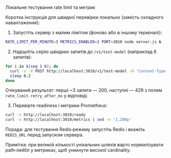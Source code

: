 Локальне тестування rate limit та метрик

Коротка інструкція для швидкої перевірки локально (замість складного навантаження):

1) Запустіть сервер з малим лімітом (фоново або в іншому терміналі):

```bash
RATE_LIMIT_PER_MINUTE=3 METRICS_ENABLED=1 PORT=3010 node server.js &
```

2) Надішліть серію швидких запитів до `/v1/test-model` (наприклад 6 запитів):

```bash
for i in $(seq 1 6); do
  curl -s -X POST http://localhost:3010/v1/test-model -H 'Content-Type: application/json' -d '{"model":"gpt-4o-mini"}' -w "\nHTTP_STATUS:%{http_code}\n"
  sleep 0.2
done
```

Очікуваний результат: перші ~3 запити — 200, наступні — 429 з полем `rate_limit.retry_after_ms` у відповіді.

3) Перевірте readiness і метрики Prometheus:

```bash
curl -s http://localhost:3010/ready
curl -s http://localhost:3010/metrics | sed -n '1,200p'
```

Порада: для тестування Redis‑режиму запустіть Redis і вкажіть `REDIS_URL` перед запуском сервера.

Примітка: при великій кількості унікальних шляхів варто нормалізувати path‑лейбл у метриках, щоб уникнути високої cardinality.
